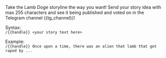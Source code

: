 Take the Lamb Doge storyline the way you want! Send your story idea with max 255 characters and see it being published and voted on in the Telegram channel {{tg_channel}}!

Syntax:  
`/{{handle}} <your story text here>`  

Example:  
`/{{handle}} Once upon a time, there was an alien that lamb that got raped by ...`